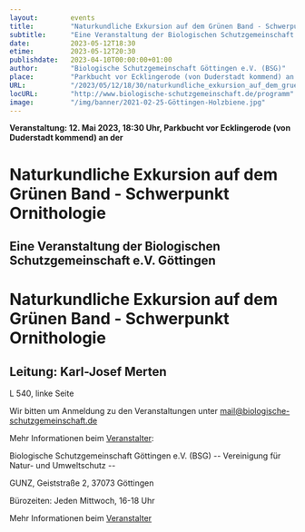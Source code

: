 ```yaml
---
layout:        events
title:         "Naturkundliche Exkursion auf dem Grünen Band - Schwerpunkt Ornithologie"
subtitle:      "Eine Veranstaltung der Biologischen Schutzgemeinschaft e.V. Göttingen"
date:          2023-05-12T18:30
etime:         2023-05-12T20:30
publishdate:   2023-04-10T00:00:00+01:00
author:        "Biologische Schutzgemeinschaft Göttingen e.V. (BSG)"
place:         "Parkbucht vor Ecklingerode (von Duderstadt kommend) an der"
URL:           "/2023/05/12/18/30/naturkundliche_exkursion_auf_dem_gruenen_band_-_schwerpunkt_ornithologie"
locURL:        "http://www.biologische-schutzgemeinschaft.de/programm"
image:         "/img/banner/2021-02-25-Göttingen-Holzbiene.jpg"
---
```


**Veranstaltung: 12. Mai 2023, 18:30 Uhr, Parkbucht vor Ecklingerode (von Duderstadt kommend) an der**

Naturkundliche Exkursion auf dem Grünen Band - Schwerpunkt Ornithologie
===========

Eine Veranstaltung der Biologischen Schutzgemeinschaft e.V. Göttingen
-----------
Naturkundliche Exkursion auf dem Grünen Band - Schwerpunkt Ornithologie
=============

Leitung: Karl-Josef Merten
-------------

L 540, linke Seite


Wir bitten um Anmeldung zu den Veranstaltungen unter mail@biologische-schutzgemeinschaft.de

Mehr Informationen beim [Veranstalter](http://www.biologische-schutzgemeinschaft.de/programm.html):

Biologische Schutzgemeinschaft Göttingen e.V. (BSG)
-- Vereinigung für Natur- und Umweltschutz --

GUNZ, Geiststraße 2, 37073 Göttingen

Bürozeiten: Jeden Mittwoch, 16-18 Uhr

Mehr Informationen beim [Veranstalter](http://www.biologische-schutzgemeinschaft.de/programm)
